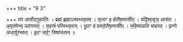 +++
title = "9 3"

+++
तप॑ आसीद्गृ॒हप॑तिः । ब्रह्म॑ ब्र॒ह्माऽभ॑वथ्स्व॒यम् । स॒त्यꣳ ह॒ होतै॑षा॒मासी᳚त् । यद्वि॑श्व॒सृज॒ आस॑त । अ॒मृत॑मेभ्य॒ उद॑गायत् । स॒हस्रं॑ परिवथ्स॒रान् । भू॒तꣳ ह॑ प्रस्तो॒तैषा॒मासी᳚त् । भ॒वि॒ष्यत्प्रति॑ चाहरत् । प्रा॒णो अ॑ध्व॒र्युर॑भवत् । इ॒दꣳ सर्व॒ꣳ॒ सिषा॑सताम् ॥ 

